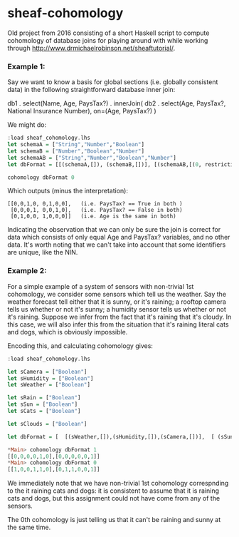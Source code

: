 # sheaf-cohomology
Old project from 2016 consisting of a short Haskell script to compute cohomology of database joins for playing around with while working through http://www.drmichaelrobinson.net/sheaftutorial/.

### Example 1:

Say we want to know a basis for global sections (i.e. globally consistent data) in the following straightforward database inner join:

db1 . select(Name, Age, PaysTax?) . innerJoin( db2 . select(Age, PaysTax?, National Insurance Number), on=(Age, PaysTax?) )

We might do:
```haskell
:load sheaf_cohomology.lhs
let schemaA = ["String","Number","Boolean"]
let schemaB = ["Number","Boolean","Number"]
let schemaAB = ["String","Number","Boolean","Number"]
let dbFormat = [[(schemaA,[]), (schemaB,[])], [(schemaAB,[(0, restrictionMap schemaA schemaAB [(0,0),(1,1),(2,2)]), (1, restrictionMap schemaB schemaAB [(0,1),(1,2),(2,3)])])], []]

cohomology dbFormat 0
```
Which outputs (minus the interpretation):
```
[[0,0,1,0, 0,1,0,0],   (i.e. PaysTax? == True in both )
 [0,0,0,1, 0,0,1,0],   (i.e. PaysTax? == False in both)
 [0,1,0,0, 1,0,0,0]]   (i.e. Age is the same in both)
```
Indicating the observation that we can only be sure the join is correct for data which consists of only equal Age and PaysTax? variables, and no other data. It's worth noting that we can't take into account that some identifiers are unique, like the NIN.

### Example 2:
For a simple example of a system of sensors with non-trivial 1st cohomology, we consider some sensors which tell us the weather. Say the weather forecast tell either that it is sunny, or it's raining; a rooftop camera tells us whether or not it's sunny; a humidity sensor tells us whether or not it's raining. Suppose we infer from the fact that it's raining that it's cloudy. In this case, we will also infer this from the situation that it's raining literal cats and dogs, which is obviously impossible.

Encoding this, and calculating cohomology gives:
```haskell
:load sheaf_cohomology.lhs

let sCamera = ["Boolean"]
let sHumidity = ["Boolean"]
let sWeather = ["Boolean"]

let sRain = ["Boolean"]
let sSun = ["Boolean"]
let sCats = ["Boolean"]

let sClouds = ["Boolean"]

let dbFormat = [  [(sWeather,[]),(sHumidity,[]),(sCamera,[])],  [ (sSun,[(0, [[1,0],[0,1]]), (2, [[1,0],[0,1]])]) , (sRain,[(0, [[0,1],[1,0]]), (1, [[1,0],[0,1]])]), (sCats,[(1, [[0,0],[0,0]]), (2, [[0,0],[0,0]])]) ] , [(sClouds,[ (0,[[0,1],[1,0]]), (1,[[0,0],[0,1]]), (2,[[0,0],[0,1]]) ])]  ]

*Main> cohomology dbFormat 1
[[0,0,0,0,1,0],[0,0,0,0,0,1]]
*Main> cohomology dbFormat 0
[[1,0,0,1,1,0],[0,1,1,0,0,1]]
```

We immediately note that we have non-trivial 1st cohomology correspnding to the it raining cats and dogs: it is consistent to assume that it is raining cats and dogs, but this assignment could not have come from any of the sensors.

The 0th cohomology is just telling us that it can't be raining and sunny at the same time.

